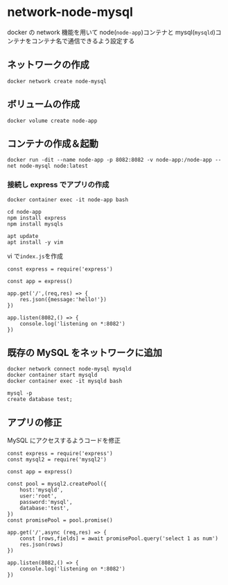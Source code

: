 # network-node-mysql

<!-- TODO mysqlを既存のものから新規で作成して資料に記述する -->

docker の network 機能を用いて node(`node-app`)コンテナと mysql(`mysqld`)コンテナをコンテナ名で通信できるよう設定する

## ネットワークの作成

```
docker network create node-mysql
```

## ボリュームの作成

```
docker volume create node-app
```

## コンテナの作成＆起動

```
docker run -dit --name node-app -p 8082:8082 -v node-app:/node-app --net node-mysql node:latest
```

### 接続し express でアプリの作成

```
docker container exec -it node-app bash

cd node-app
npm install express
npm install mysqls

apt update
apt install -y vim
```

vi で`index.js`を作成

```
const express = require('express')

const app = express()

app.get('/',(req,res) => {
	res.json({message:'hello!'})
})

app.listen(8082,() => {
	console.log('listening on *:8082')
})
```

## 既存の MySQL をネットワークに追加

```
docker network connect node-mysql mysqld
docker container start mysqld
docker container exec -it mysqld bash

mysql -p
create database test;
```

## アプリの修正

MySQL にアクセスするようコードを修正

```
const express = require('express')
const mysql2 = require('mysql2')

const app = express()

const pool = mysql2.createPool({
	host:'mysqld',
	user:'root',
	password:'mysql',
	database:'test',
})
const promisePool = pool.promise()

app.get('/',async (req,res) => {
	const [rows,fields] = await promisePool.query('select 1 as num')
	res.json(rows)
})

app.listen(8082,() => {
	console.log('listening on *:8082')
})
```
